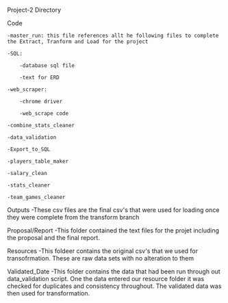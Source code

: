 Project-2 Directory

Code

    -master_run: this file references allt he following files to complete the Extract, Tranform and Load for the project

    -SQL: 
    
        -database sql file 
        
        -text for ERD
        
    -web_scraper:
    
        -chrome driver
        
        -web_scrape code
        
    -combine_stats_cleaner
    
    -data_validation
    
    -Export_to_SQL
    
    -players_table_maker
    
    -salary_clean
    
    -stats_cleaner
    
    -team_games_cleaner


Outputs
    -These csv files are the final csv's that were used for loading once they were complete from the transform branch


Proposal/Report
    -This folder contained the text files for the projet including the proposal and the final report.

Resources
    -This foldeer contains the original csv's that we used for transofrmation. These are raw data sets with no alteration to them

Validated_Date
-This folder contains the data that had been run through out data_validation script. One the data entered our resource folder it was checked for duplicates and consistency throughout. The validated data was then used for transformation. 
